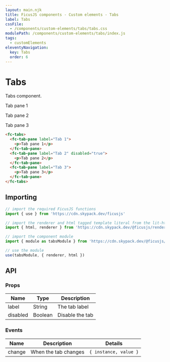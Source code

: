 ```yaml
---
layout: main.njk
title: FicusJS components - Custom elements - Tabs
label: Tabs
cssFile:
  - /components/custom-elements/tabs/tabs.css
modulePath: /components/custom-elements/tabs/index.js
tags:
  - customElements
eleventyNavigation:
  key: Tabs
  order: 6
---
```

# Tabs

Tabs component.

<div class="fd-component-container">
  <fc-tabs>
    <fc-tab-pane label="Tab 1">
      <p>Tab pane 1</p>
    </fc-tab-pane>
    <fc-tab-pane label="Tab 2" disabled="true">
      <p>Tab pane 2</p>
    </fc-tab-pane>
    <fc-tab-pane label="Tab 3">
      <p>Tab pane 3</p>
    </fc-tab-pane>
  </fc-tabs>
</div>

```html
<fc-tabs>
  <fc-tab-pane label="Tab 1">
    <p>Tab pane 1</p>
  </fc-tab-pane>
  <fc-tab-pane label="Tab 2" disabled="true">
    <p>Tab pane 2</p>
  </fc-tab-pane>
  <fc-tab-pane label="Tab 3">
    <p>Tab pane 3</p>
  </fc-tab-pane>
</fc-tabs>
```

## Importing

```js
// import the required FicusJS functions
import { use } from 'https://cdn.skypack.dev/ficusjs'

// import the renderer and html tagged template literal from the lit-html library
import { html, renderer } from 'https://cdn.skypack.dev/@ficusjs/renderers/lit-html'

// import the component module
import { module as tabsModule } from 'https://cdn.skypack.dev/@ficusjs/components/custom-elements/tabs'

// use the module
use(tabsModule, { renderer, html })
```

## API

### Props

| Name | Type | Description |
| --- | --- | --- |
| label | String | The tab label |
| disabled | Boolean | Disable the tab |

### Events

| Name | Description | Details |
| --- | --- | --- |
| change | When the tab changes | `{ instance, value }` |
